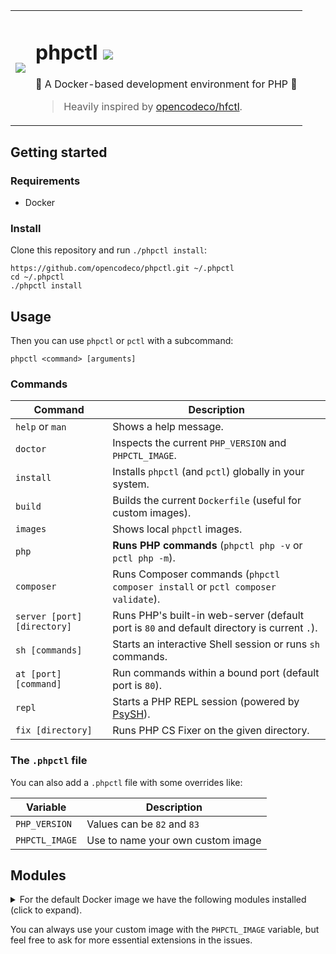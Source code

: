 <table>
  <tr>
    <td>
      <img src="https://github.com/opencodeco/phpctl/assets/183722/f241cca0-aa1d-4776-b4f7-ff17c3f11955">
    </td>
    <td>
      <h1>phpctl <a href="https://github.com/opencodeco/phpctl/actions/workflows/ci.yml"><img src="https://github.com/opencodeco/phpctl/actions/workflows/ci.yml/badge.svg"></a></h1>
      <p>🐳 A Docker-based development environment for PHP 🐘</p>
      <blockquote>Heavily inspired by <a href="https://github.com/opencodeco/hfctl">opencodeco/hfctl</a>.</blockquote>
    </td>
  </tr>
</table>

## Getting started

### Requirements
- Docker

### Install
Clone this repository and run `./phpctl install`:
```shell
https://github.com/opencodeco/phpctl.git ~/.phpctl
cd ~/.phpctl
./phpctl install
```

## Usage

Then you can use `phpctl` or `pctl` with a subcommand:
```shell
phpctl <command> [arguments]
```

### Commands

| Command                     | Description                                                                                 |
|-----------------------------|---------------------------------------------------------------------------------------------|
| `help` or `man`             | Shows a help message.                                                                       |
| `doctor`                    | Inspects the current `PHP_VERSION` and `PHPCTL_IMAGE`.                                      |
| `install`                   | Installs `phpctl` (and `pctl`) globally in your system.                                     |
| `build`                     | Builds the current `Dockerfile` (useful for custom images).                                 |
| `images`                    | Shows local `phpctl` images.                                                                |
| `php`                       | **Runs PHP commands** (`phpctl php -v` or `pctl php -m`).                                   |
| `composer`                  | Runs Composer commands (`phpctl composer install` or `pctl composer validate`).             |
| `server [port] [directory]` | Runs PHP's built-in web-server (default port is `80` and default directory is current `.`). |
| `sh [commands]`             | Starts an interactive Shell session or runs `sh` commands.                                  |
| `at [port] [command]`       | Run commands within a bound port (default port is `80`).                                    |
| `repl`                      | Starts a PHP REPL session (powered by [PsySH](https://psysh.org/)).                         |
| `fix [directory]`           | Runs PHP CS Fixer on the given directory.                                                   |

### The `.phpctl` file

You can also add a `.phpctl` file with some overrides like:

| Variable | Description |
| --- | --- |
| `PHP_VERSION` | Values can be `82` and `83` |
| `PHPCTL_IMAGE` | Use to name your own custom image |

## Modules
<details>
<summary>For the default Docker image we have the following modules installed (click to expand).</summary>
<pre>
[PHP Modules]
Core
curl
date
dom
filter
hash
iconv
igbinary
json
libxml
mbstring
msgpack
mysqlnd
openssl
pcntl
pcre
PDO
pdo_mysql
Phar
posix
random
readline
redis
Reflection
session
sockets
SPL
standard
swoole
tokenizer
xdebug
xml
xmlwriter
zend_test
zlib

[Zend Modules]
Xdebug
</pre>
</details>

You can always use your custom image with the `PHPCTL_IMAGE` variable, but feel free to ask for more essential extensions in the issues.
